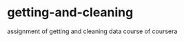 getting-and-cleaning
====================

assignment of getting and cleaning data course of coursera
